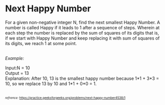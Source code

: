 # Next Happy Number

For a given non-negative integer N, find the next smallest Happy Number. A number is called Happy if it leads to 1 after a sequence of steps. Wherein at each step the number is replaced by the sum of squares of its digits that is, if we start with Happy Number and keep replacing it with sum of squares of its digits, we reach 1 at some point.
</br >
</br >

*Example:*

Input:N = 10 </br >
Output = 13</br >
Explanation: After 10, 13 is the smallest happy number because 1\*1 + 3\*3 = 10, so we replace 13 by 10 and 1\*1 + 0\*0 = 1.
</br ></br >

<font size=1>*refrence:* https://practice.geeksforgeeks.org/problems/next-happy-number4538/1</font>

